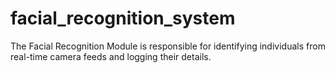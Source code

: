 # facial_recognition_system
The Facial Recognition Module is responsible for identifying individuals from real-time camera feeds and logging their details.
